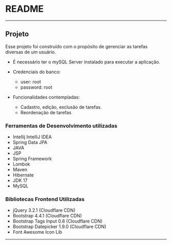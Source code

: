 # README #

------------------------------------

## Projeto ##
Esse projeto foi construído com o propósito de gerenciar as tarefas diversas de um usuário. 
* É necessário ter o mySQL Server instalado para executar a aplicação. 
* Credenciais do banco:
  * user: root
  * password: root

* Funcionalidades contempladas:
  * Cadastro, edição, exclusão de tarefas.
  * Reordenação de tarefas
  
### Ferramentas de Desenvolvimento utilizadas ###

* Intellij  IntelliJ IDEA
* Spring Data JPA
* JAVA
* JSP
* Spring Framework
* Lombok 
* Maven
* Hibernate
* JDK 17
* MySQL
### Bibliotecas Frontend Utilizadas ###

* jQuery 3.2.1 (Cloudflare CDN)
* Bootstrap 4.4.1 (Cloudflare CDN)
* Bootstrap Tags Input 0.8  (Cloudflare CDN)
* Bootstrap Datepicker 1.9.0 (Cloudflare CDN)
* Font Awesome Icon Lib
------------------------------------
